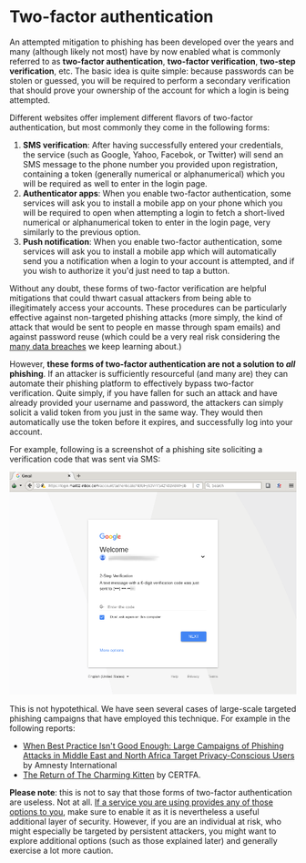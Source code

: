 # Two-factor authentication

An attempted mitigation to phishing has been developed over the years and many (although likely not most) have by now enabled what is commonly referred to as **two-factor authentication**, **two-factor verification**, **two-step verification**, etc. The basic idea is quite simple: because passwords can be stolen or guessed, you will be required to perform a secondary verification that should prove your ownership of the account for which a login is being attempted.

Different websites offer implement different flavors of two-factor authentication, but most commonly they come in the following forms:

1. **SMS verification**: After having successfully entered your credentials, the service (such as Google, Yahoo, Facebok, or Twitter) will send an SMS message to the phone number you provided upon registration, containing a token (generally numerical or alphanumerical) which you will be required as well to enter in the login page.
2. **Authenticator apps**: When you enable two-factor authentication, some services will ask you to install a mobile app on your phone which you will be required to open when attempting a login to fetch a short-lived numerical or alphanumerical token to enter in the login page, very similarly to the previous option.
3. **Push notification**: When you enable two-factor authentication, some services will ask you to install a mobile app which will automatically send you a notification when a login to your account is attempted, and if you wish to authorize it you'd just need to tap a button.

Without any doubt, these forms of two-factor verification are helpful mitigations that could thwart casual attackers from being able to illegitimately access your accounts. These procedures can be particularly effective against non-targeted phishing attacks (more simply, the kind of attack that would be sent to people en masse through spam emails) and against password reuse (which could be a very real risk considering the [many data breaches](https://www.haveibeenpwned.com) we keep learning about.)

However, **these forms of two-factor authentication are not a solution to *all* phishing**. If an attacker is sufficiently resourceful (and many are) they can automate their phishing platform to effectively bypass two-factor verification. Quite simply, if you have fallen for such an attack and have already provided your username and password, the attackers can simply solicit a valid token from you just in the same way. They would then automatically use the token before it expires, and successfully log into your account.

For example, following is a screenshot of a phishing site soliciting a verification code that was sent via SMS:

![](img/gmail-2fa.png)

This is not hypotethical. We have seen several cases of large-scale targeted phishing campaigns that have employed this technique. For example in the following reports:

- [When Best Practice Isn't Good Enough: Large Campaigns of Phishing Attacks in Middle East and North Africa Target Privacy-Conscious Users](https://www.amnesty.org/en/latest/research/2018/12/when-best-practice-is-not-good-enough/) by Amnesty International
- [The Return of The Charming Kitten](https://blog.certfa.com/posts/the-return-of-the-charming-kitten/) by CERTFA.

**Please note**: this is not to say that those forms of two-factor authentication are useless. Not at all. [If a service you are using provides any of those options to you](https://twofactorauth.org/), make sure to enable it as it is nevertheless a useful additional layer of security. However, if you are an individual at risk, who might especially be targeted by persistent attackers, you might want to explore additional options (such as those explained later) and generally exercise a lot more caution.
